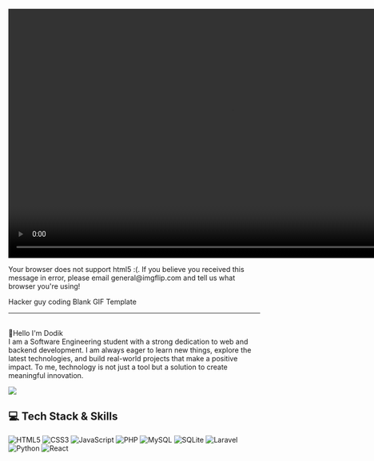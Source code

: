 <p align="center">
      <video disableremoteplayback="" muted="" loop="" playsinline="" id="mtm-video" width="894" height="500">
				<source src="//i.imgflip.com/8qcg6t.mp4" type="video/mp4">
				<p>Your browser does not support html5 :(. If you believe you received this message
					in error, please email general@imgflip.com and tell us what browser you're using!</p>
				<p>Hacker guy coding Blank GIF Template</p>
			</video>
</p>


---

<br>👋Hello I'm Dodik<br>I am a Software Engineering student with a strong dedication to web and backend development. I am always eager to learn new things, explore the latest technologies, and build real-world projects that make a positive impact. To me, technology is not just a tool but a solution to create meaningful innovation.

![](https://github-readme-stats.vercel.app/api?username=Dodikz&theme=transparent&hide_border=false&include_all_commits=false&count_private=true)


## 💻 Tech Stack & Skills  

![HTML5](https://img.shields.io/badge/HTML5-%23E34F26.svg?style=for-the-badge&logo=html5&logoColor=white)
![CSS3](https://img.shields.io/badge/CSS3-%231572B6.svg?style=for-the-badge&logo=css3&logoColor=white)
![JavaScript](https://img.shields.io/badge/JavaScript-%23323330.svg?style=for-the-badge&logo=javascript&logoColor=%23F7DF1E)
![PHP](https://img.shields.io/badge/PHP-%23777BB4.svg?style=for-the-badge&logo=php&logoColor=white)
![MySQL](https://img.shields.io/badge/MySQL-4479A1.svg?style=for-the-badge&logo=mysql&logoColor=white)
![SQLite](https://img.shields.io/badge/SQLite-%2307405e.svg?style=for-the-badge&logo=sqlite&logoColor=white)
![Laravel](https://img.shields.io/badge/Laravel-%23FF2D20.svg?style=for-the-badge&logo=laravel&logoColor=white)
![Python](https://img.shields.io/badge/Python-3776AB?style=for-the-badge&logo=python&logoColor=white)
![React](https://img.shields.io/badge/React-%2320232a.svg?style=for-the-badge&logo=react&logoColor=%2361DAFB)
